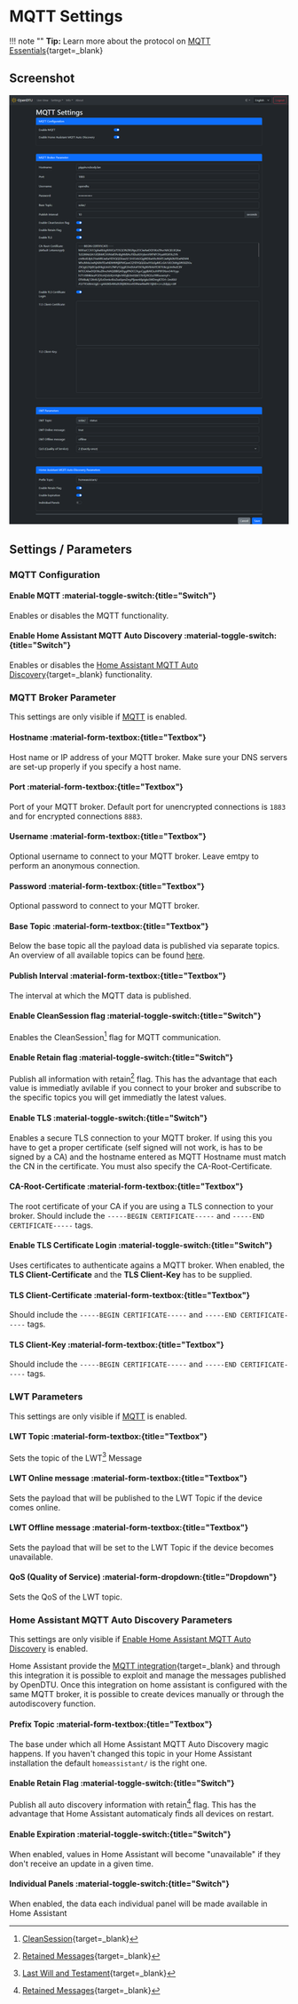 # MQTT Settings

!!! note ""
    **Tip:** Learn more about the protocol on [MQTT Essentials](http://www.hivemq.com/mqtt-essentials/){target=_blank}

## Screenshot

![MQTT Settings](../../assets/images/screenshots/mqtt_settings.png)

## Settings / Parameters

### MQTT Configuration

#### Enable MQTT :material-toggle-switch:{title="Switch"}

Enables or disables the MQTT functionality.

#### Enable Home Assistant MQTT Auto Discovery :material-toggle-switch:{title="Switch"}

Enables or disables the [Home Assistant MQTT Auto Discovery](https://www.home-assistant.io/integrations/mqtt/#mqtt-discovery){target=_blank} functionality.

### MQTT Broker Parameter

This settings are only visible if [MQTT](#enable-mqtt) is enabled.

#### Hostname :material-form-textbox:{title="Textbox"}

Host name or IP address of your MQTT broker. Make sure your DNS servers are set-up properly if you specify a host name.

#### Port :material-form-textbox:{title="Textbox"}

Port of your MQTT broker. Default port for unencrypted connections is `1883` and for encrypted connections `8883`.

#### Username :material-form-textbox:{title="Textbox"}

Optional username to connect to your MQTT broker. Leave emtpy to perform an anonymous connection.

#### Password :material-form-textbox:{title="Textbox"}

Optional password to connect to your MQTT broker.

#### Base Topic :material-form-textbox:{title="Textbox"}

Below the base topic all the payload data is published via separate topics. An overview of all available topics can be found [here](../mqtt_topics.md).

#### Publish Interval :material-form-textbox:{title="Textbox"}

The interval at which the MQTT data is published.

#### Enable CleanSession flag :material-toggle-switch:{title="Switch"}

Enables the CleanSession[^3] flag for MQTT communication.

#### Enable Retain flag :material-toggle-switch:{title="Switch"}

Publish all information with retain[^2] flag. This has the advantage that each value is immediatly avilable if you connect to your broker and subscribe to the specific topics you will get immediatly the latest values.

#### Enable TLS :material-toggle-switch:{title="Switch"}

Enables a secure TLS connection to your MQTT broker. If using this you have to get a proper certificate (self signed will not work, is has to be signed by a CA) and the hostname entered as MQTT Hostname must match the CN in the certificate. You must also specify the CA-Root-Certificate.

#### CA-Root-Certificate :material-form-textbox:{title="Textbox"}

The root certificate of your CA if you are using a TLS connection to your broker. Should include the `-----BEGIN CERTIFICATE-----` and `-----END CERTIFICATE-----` tags.

#### Enable TLS Certificate Login :material-toggle-switch:{title="Switch"}

Uses certificates to authenticate agains a MQTT broker. When enabled, the **TLS Client-Certificate** and the **TLS Client-Key** has to be supplied.

#### TLS Client-Certificate :material-form-textbox:{title="Textbox"}

Should include the `-----BEGIN CERTIFICATE-----` and `-----END CERTIFICATE-----` tags.

#### TLS Client-Key :material-form-textbox:{title="Textbox"}

Should include the `-----BEGIN CERTIFICATE-----` and `-----END CERTIFICATE-----` tags.

### LWT Parameters

This settings are only visible if [MQTT](#enable-mqtt) is enabled.

#### LWT Topic :material-form-textbox:{title="Textbox"}

Sets the topic of the LWT[^1] Message

#### LWT Online message :material-form-textbox:{title="Textbox"}

Sets the payload that will be published to the LWT Topic if the device comes online.

#### LWT Offline message :material-form-textbox:{title="Textbox"}

Sets the payload that will be set to the LWT Topic if the device becomes unavailable.

#### QoS (Quality of Service) :material-form-dropdown:{title="Dropdown"}

Sets the QoS of the LWT topic.

### Home Assistant MQTT Auto Discovery Parameters

This settings are only visible if [Enable Home Assistant MQTT Auto Discovery](#enable-home-assistant-mqtt-auto-discovery) is enabled.

Home Assistant provide the [MQTT integration](https://www.home-assistant.io/integrations/mqtt/){target=_blank} and through this integration it is possible to exploit and manage the messages published by OpenDTU.
Once this integration on home assistant is configured with the same MQTT broker, it is possible to create devices manually or through the autodiscovery function.

#### Prefix Topic :material-form-textbox:{title="Textbox"}

The base under which all Home Assistant MQTT Auto Discovery magic happens. If you haven't changed this topic in your Home Assistant installation the default `homeassistant/` is the right one.

#### Enable Retain Flag :material-toggle-switch:{title="Switch"}

Publish all auto discovery information with retain[^2] flag. This has the advantage that Home Assistant automaticaly finds all devices on restart.

#### Enable Expiration :material-toggle-switch:{title="Switch"}

When enabled, values in Home Assistant will become "unavailable" if they don't receive an update in a given time.

#### Individual Panels :material-toggle-switch:{title="Switch"}

When enabled, the data each individual panel will be made available in Home Assistant

[^1]: [Last Will and Testament](https://www.hivemq.com/blog/mqtt-essentials-part-9-last-will-and-testament/){target=_blank}
[^2]: [Retained Messages](https://www.hivemq.com/blog/mqtt-essentials-part-8-retained-messages/){target=_blank}
[^3]: [CleanSession](https://www.hivemq.com/blog/mqtt-essentials-part-7-persistent-session-queuing-messages/){target=_blank}